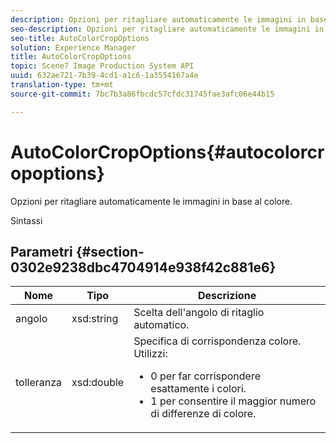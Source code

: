 ```yaml
---
description: Opzioni per ritagliare automaticamente le immagini in base al colore.
seo-description: Opzioni per ritagliare automaticamente le immagini in base al colore.
seo-title: AutoColorCropOptions
solution: Experience Manager
title: AutoColorCropOptions
topic: Scene7 Image Production System API
uuid: 632ae721-7b39-4cd1-a1c6-1a3554167a4e
translation-type: tm+mt
source-git-commit: 7bc7b3a86fbcdc57cfdc31745fae3afc06e44b15

---
```



# AutoColorCropOptions{#autocolorcropoptions}

Opzioni per ritagliare automaticamente le immagini in base al colore.

Sintassi

## Parametri {#section-0302e9238dbc4704914e938f42c881e6}

<table id="table_F6A0DBA37F704C2097C617A0A6767566"> 
 <thead> 
  <tr> 
   <th colname="col1" class="entry"> Nome </th> 
   <th colname="col2" class="entry"> Tipo </th> 
   <th colname="col3" class="entry"> Descrizione </th> 
  </tr> 
 </thead>
 <tbody> 
  <tr> 
   <td colname="col1"> <span class="codeph"> <span class="varname"> angolo</span></span> </td> 
   <td colname="col2"> <span class="codeph"> xsd:string</span> </td> 
   <td colname="col3"> Scelta dell'angolo di ritaglio automatico. </td> 
  </tr> 
  <tr> 
   <td colname="col1"> <span class="codeph"> <span class="varname"> tolleranza</span></span> </td> 
   <td colname="col2"> <span class="codeph"> xsd:double</span> </td> 
   <td colname="col3">Specifica di corrispondenza colore. Utilizzi: 
    <ul id="ul_FE5423B857AE43FCBA7A9AEA76C754CC">
     <li id="li_01E3BD0AB8DA4C408B47CB02B269404A">0 per far corrispondere esattamente i colori. </li>
     <li id="li_FCE21384265D4ECE9C0D785F1BB32C3A">1 per consentire il maggior numero di differenze di colore. </li>
    </ul></td> 
  </tr> 
 </tbody> 
</table>

